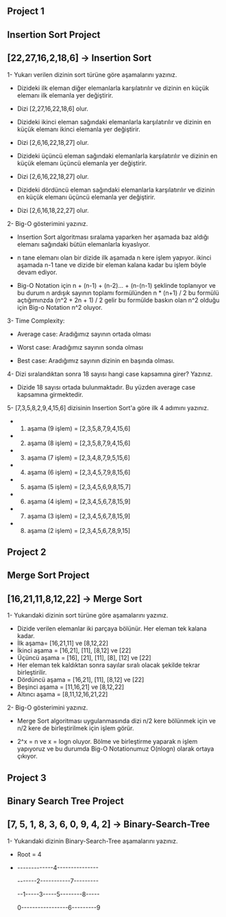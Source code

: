 ## Project 1

## Insertion Sort Project

## [22,27,16,2,18,6] -> Insertion Sort

1- Yukarı verilen dizinin sort türüne göre aşamalarını yazınız.


* Dizideki ilk eleman diğer elemanlarla karşılatırılır ve dizinin en küçük elemanı ilk elemanla yer değiştirir.
* Dizi [2,27,16,22,18,6] olur.

* Dizideki ikinci eleman sağındaki elemanlarla karşılatırılır ve dizinin en küçük elemanı ikinci elemanla yer değiştirir.

* Dizi [2,6,16,22,18,27] olur.

* Dizideki üçüncü eleman sağındaki elemanlarla karşılatırılır ve dizinin en küçük elemanı üçüncü elemanla yer değiştirir.

* Dizi [2,6,16,22,18,27] olur.

* Dizideki dördüncü eleman sağındaki elemanlarla karşılatırılır ve dizinin en küçük elemanı üçüncü elemanla yer değiştirir.
* Dizi [2,6,16,18,22,27] olur.

2- Big-O gösterimini yazınız.


* Insertion Sort algoritması sıralama yaparken her aşamada baz aldığı elemanı sağındaki bütün elemanlarla kıyaslıyor.


* n tane elemanı olan bir dizide ilk aşamada n kere işlem yapıyor. ikinci aşamada n-1 tane ve dizide bir eleman kalana kadar bu işlem böyle devam ediyor.

* Big-O Notation için n + (n-1) + (n-2)... + (n-(n-1) şeklinde toplanıyor ve bu durum n ardışık sayının toplamı formülünden n * (n+1) / 2 bu formülü açtığımınzda (n^2 + 2n + 1) / 2 gelir bu formülde baskın olan n^2 olduğu için Big-o Notation n^2 oluyor.

3- Time Complexity: 

* Average case: Aradığımız sayının ortada olması

* Worst case: Aradığımız sayının sonda olması

* Best case: Aradığımız sayının dizinin en başında olması.

4- Dizi sıralandıktan sonra 18 sayısı hangi case kapsamına girer? Yazınız.

* Dizide 18 sayısı ortada bulunmaktadır. Bu yüzden average case kapsamına girmektedir.

5- [7,3,5,8,2,9,4,15,6] dizisinin Insertion Sort'a göre ilk 4 adımını yazınız.

* 1. aşama (9 işlem) = [2,3,5,8,7,9,4,15,6]
* 2. aşama (8 işlem) = [2,3,5,8,7,9,4,15,6]
* 3. aşama (7 işlem) = [2,3,4,8,7,9,5,15,6]
* 4. aşama (6 işlem) = [2,3,4,5,7,9,8,15,6]
* 5. aşama (5 işlem) = [2,3,4,5,6,9,8,15,7]
* 6. aşama (4 işlem) = [2,3,4,5,6,7,8,15,9]
* 7. aşama (3 işlem) = [2,3,4,5,6,7,8,15,9]
* 8. aşama (2 işlem) = [2,3,4,5,6,7,8,9,15]








## Project 2

## Merge Sort Project

## [16,21,11,8,12,22] -> Merge Sort

1- Yukarıdaki dizinin sort türüne göre aşamalarını yazınız.

* Dizide verilen elemanlar iki parçaya bölünür. Her eleman tek kalana kadar.
* İlk aşama= [16,21,11] ve [8,12,22]
* İkinci aşama = [16,21], [11], [8,12] ve [22]
* Üçüncü aşama = [16], [21], [11], [8], [12] ve [22]
* Her eleman tek kaldıktan sonra sayılar sıralı olacak şekilde tekrar birleştirilir.
* Dördüncü aşama = [16,21], [11], [8,12] ve [22]
* Beşinci aşama = [11,16,21] ve [8,12,22]
* Altıncı aşama = [8,11,12,16,21,22]

2- Big-O gösterimini yazınız.

* Merge Sort algoritması uygulanmasında dizi n/2 kere bölünmek için ve n/2 kere de birleştirilmek için işlem görür.

* 2^x = n ve x = logn oluyor. Bölme ve birleştirme yaparak n işlem yapıyoruz ve bu durumda Big-O Notationumuz O(nlogn) olarak ortaya çıkıyor.









## Project 3

## Binary Search Tree Project

## [7, 5, 1, 8, 3, 6, 0, 9, 4, 2] -> Binary-Search-Tree

1- Yukarıdaki dizinin Binary-Search-Tree aşamalarını yazınız.

* Root = 4
* -------------4---------------

  -------2-----------7---------

  --1-----3-----5--------8-----

  0-----------------6---------9

